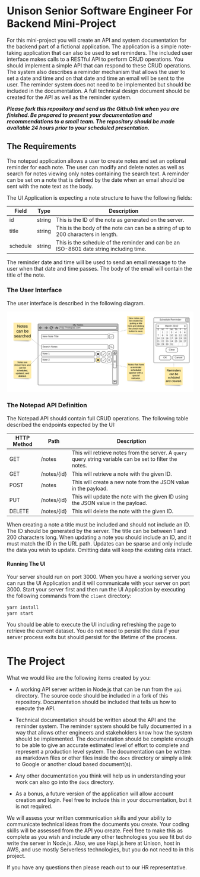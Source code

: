 # Unison Senior Software Engineer For Backend Mini-Project
For this mini-project you will create an API and system documentation for the backend part of a fictional application.
The application is a simple note-taking application that can also be used to set reminders. The included user interface
makes calls to a RESTful API to perform CRUD operations. You should implement a simple API that can respond to these
CRUD operations. The system also describes a reminder mechanism that allows the user to set a date and time and on that
date and time an email will be sent to the user. The reminder system does not need to be implemented but should be
included in the documentation. A full technical design document should be created for the API as well as the reminder
system.

_**Please fork this repository and send us the Github link when you are finished. Be prepared to present your
documentation and recommendations to a small team. The repository should be made available 24 hours prior to your
scheduled presentation.**_

## The Requirements
The notepad application allows a user to create notes and set an optional reminder for each note. The user can modify
and delete notes as well as search for notes viewing only notes containing the search text. A reminder can be set on a
note that is defined by the date when an email should be sent with the note text as the body.

The UI Application is expecting a note structure to have the following fields:

|Field|Type|Description|
|---|---|---|
|id|string|This is the ID of the note as generated on the server.|
|title|string|This is the body of the note can can be a string of up to 200 characters in length.|
|schedule|string|This is the schedule of the reminder and can be an ISO-8601 date string including time.|

The reminder date and time will be used to send an email message to the user when that date and time passes. The body
of the email will contain the title of the note.

### The User Interface
The user interface is described in the following diagram.

![UI Image](docs/images/ui.png)

### The Notepad API Definition
The Notepad API should contain full CRUD operations. The following table described the endpoints expected by the UI:

|HTTP Method|Path|Description|
|-----------|----|-----------|
|GET|/notes|This will retrieve notes from the server. A `query` query string variable can be set to filter the notes.|
|GET|/notes/{id}|This will retrieve a note with the given ID.|
|POST|/notes|This will create a new note from the JSON value in the payload.|
|PUT|/notes/{id}|This will update the note with the given ID using the JSON value in the payload.|
|DELETE|/notes/{id}|This will delete the note with the given ID.|

When creating a note a title must be included and should not include an ID. The ID should be generated by the server.
The title can be between 1 and 200 characters long. When updating a note you should include an ID, and it must match the
ID in the URL path. Updates can be sparse and only include the data you wish to update. Omitting data will keep the
existing data intact.

#### Running The UI

Your server should run on port 3000. When you have a working server you can run the UI Application and it will
communicate with your server on port 3000. Start your server first and then run the UI Application by executing the
following commands from the `client` directory:

```shell
yarn install
yarn start
```

You should be able to execute the UI including refreshing the page to retrieve the current dataset. You do not need to
persist the data if your server process exits but should persist for the lifetime of the process.

# The Project
What we would like are the following items created by you:
* A working API server written in Node.js that can be run from the `api` directory. The source code should be included
  in a fork of this repository. Documentation should be included that tells us how to execute the API.
    
* Technical documentation should be written about the API and the reminder system. The reminder system should be fully
  documented in a way that allows other engineers and stakeholders know how the system should be implemented. The
  documentation should be complete enough to be able to give an accurate estimated level of effort to complete and
  represent a production level system. The documentation can be written as markdown files or other files inside the
  `docs` directory or simply a link to Google or another cloud based document(s).
  
* Any other documentation you think will help us in understanding your work can also go into the
  `docs` directory.
  
* As a bonus, a future version of the application will allow account creation and login. Feel free to include this in
  your documentation, but it is not required.
  
We will assess your written communication skills and your ability to communicate technical ideas from the
documents you create. Your coding skills will be assessed from the API you create. Feel free to make this as complete
as you wish and include any other technologies you see fit but do write the server in Node.js. Also, we use Hapi.js here
at Unison, host in AWS, and use mostly Serverless technologies, but you do not need to in this project.

If you have any questions then please reach out to our HR representative.
